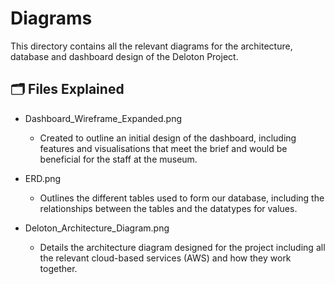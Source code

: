 # Diagrams

This directory contains all the relevant diagrams for the architecture, database and dashboard design of the Deloton Project.

## 🗂 Files Explained

* Dashboard_Wireframe_Expanded.png
  * Created to outline an initial design of the dashboard, including features and visualisations that meet the brief and would be beneficial for the staff at the museum.

* ERD.png
  * Outlines the different tables used to form our database, including the relationships between the tables and the datatypes for values.

* Deloton_Architecture_Diagram.png
  * Details the architecture diagram designed for the project including all the relevant cloud-based services (AWS) and how they work together.
